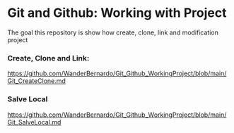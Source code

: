 # Git and Github: Working with Project
The goal this repository is show how create, clone, link and modification project



### Create, Clone and Link:

https://github.com/WanderBernardo/Git_Github_WorkingProject/blob/main/Git_CreateClone.md

### Salve Local

https://github.com/WanderBernardo/Git_Github_WorkingProject/blob/main/Git_SalveLocal.md


